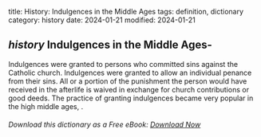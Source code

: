 title: History: Indulgences in the Middle Ages
tags: definition, dictionary
category: history
date: 2024-01-21
modified: 2024-01-21

## _history_  Indulgences in the Middle Ages-
Indulgences were granted to persons who
  committed sins against the Catholic church.  Indulgences were
  granted to allow an individual penance from their sins.  All or a
  portion of the punishment the person would have received in the
  afterlife is waived in exchange for church contributions or good
  deeds.   The practice of granting indulgences became very popular in
  the high middle ages,  .


###### Download *this* dictionary as a Free eBook: [Download Now]({static}static/SerfHistoryDictionary.pdf)

